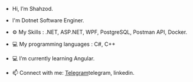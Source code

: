 - Hi, I’m Shahzod.
- I'm Dotnet Software Enginer.

- ⚙️ My Skills :  .NET, ASP.NET, WPF, PostgreSQL, Postman API, Docker.
- 💻 My programming languages : C#, C++
- 💻 I’m currently learning Angular.
- 📫 Connect with me: <a href="https://t.me/shahzodochilov">Telegram</a>telegram, linkedin.
